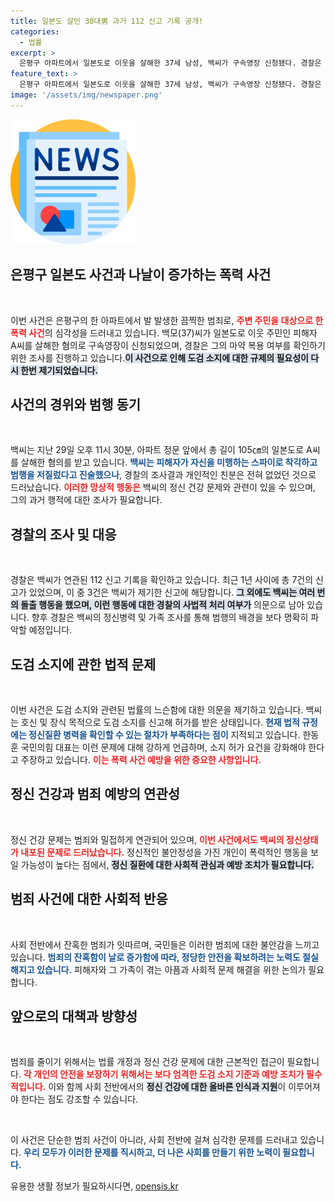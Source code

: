 ```yaml
---
title: 일본도 살인 30대男 과거 112 신고 기록 공개!
categories:
  - 법률
excerpt: >
  은평구 아파트에서 일본도로 이웃을 살해한 37세 남성, 백씨가 구속영장 신청됐다. 경찰은 그가 마약 여부를 검사 중이며, 사건 배경 조사를 확대할 계획이다. 도검 소지 규제 완화에 대한 논의도 재점화! 
feature_text: >
  은평구 아파트에서 일본도로 이웃을 살해한 37세 남성, 백씨가 구속영장 신청됐다. 경찰은 그가 마약 여부를 검사 중이며, 사건 배경 조사를 확대할 계획이다. 도검 소지 규제 완화에 대한 논의도 재점화! 
image: '/assets/img/newspaper.png'
---
```


<p><img src="/assets/img/newspaper.png" alt="kimp 속보" /></p>

<h2 data-ke-size="size26">은평구 일본도 사건과 나날이 증가하는 폭력 사건</h2>

<p data-ke-size="size16">&nbsp;</p>

<p>이번 사건은 은평구의 한 아파트에서 발 발생한 끔찍한 범죄로, <b><span style="color: #ee2323;">주변 주민을 대상으로 한 폭력 사건</span></b>의 심각성을 드러내고 있습니다. 백모(37)씨가 일본도로 이웃 주민인 피해자 A씨를 살해한 혐의로 구속영장이 신청되었으며, 경찰은 그의 마약 복용 여부를 확인하기 위한 조사를 진행하고 있습니다.<b><span style="background-color: #21538527;">이 사건으로 인해 도검 소지에 대한 규제의 필요성이 다시 한번 제기되었습니다.</span></b> </p>

<h2 data-ke-size="size26">사건의 경위와 범행 동기</h2>

<p data-ke-size="size16">&nbsp;</p>

<p>백씨는 지난 29일 오후 11시 30분, 아파트 정문 앞에서 총 길이 105㎝의 일본도로 A씨를 살해한 혐의를 받고 있습니다. <b><span style="color: #1a5490;">백씨는 피해자가 자신을 미행하는 스파이로 착각하고 범행을 저질렀다고 진술했으나</span></b>, 경찰의 조사결과 개인적인 친분은 전혀 없었던 것으로 드러났습니다. <b><span style="color: #ee2323;">이러한 망상적 행동은</span></b> 백씨의 정신 건강 문제와 관련이 있을 수 있으며, 그의 과거 행적에 대한 조사가 필요합니다. </p>

<h2 data-ke-size="size26">경찰의 조사 및 대응</h2>

<p data-ke-size="size16">&nbsp;</p>

<p>경찰은 백씨가 연관된 112 신고 기록을 확인하고 있습니다. 최근 1년 사이에 총 7건의 신고가 있었으며, 이 중 3건은 백씨가 제기한 신고에 해당합니다. <b><span style="background-color: #21538527;">그 외에도 백씨는 여러 번의 돌출 행동을 했으며, 이런 행동에 대한 경찰의 사법적 처리 여부가</span></b> 의문으로 남아 있습니다. 향후 경찰은 백씨의 정신병력 및 가족 조사를 통해 범행의 배경을 보다 명확히 파악할 예정입니다.</p>

<h2 data-ke-size="size26">도검 소지에 관한 법적 문제</h2>

<p data-ke-size="size16">&nbsp;</p>

<p>이번 사건은 도검 소지와 관련된 법률의 느슨함에 대한 의문을 제기하고 있습니다. 백씨는 호신 및 장식 목적으로 도검 소지를 신고해 허가를 받은 상태입니다. <b><span style="color: #1a5490;">현재 법적 규정에는 정신질환 병력을 확인할 수 있는 절차가 부족하다는 점이</span></b> 지적되고 있습니다. 한동훈 국민의힘 대표는 이런 문제에 대해 강하게 언급하며, 소지 허가 요건을 강화해야 한다고 주장하고 있습니다. <b><span style="color: #ee2323;">이는 폭력 사건 예방을 위한 중요한 사항입니다.</span></b></p>

<h2 data-ke-size="size26">정신 건강과 범죄 예방의 연관성</h2>

<p data-ke-size="size16">&nbsp;</p>

<p>정신 건강 문제는 범죄와 밀접하게 연관되어 있으며, <b><span style="color: #ee2323;">이번 사건에서도 백씨의 정신상태가 내포된 문제로 드러났습니다.</span></b> 정신적인 불안정성을 가진 개인이 폭력적인 행동을 보일 가능성이 높다는 점에서, <b><span style="background-color: #21538527;">정신 질환에 대한 사회적 관심과 예방 조치가 필요합니다.</span></b> </p>

<h2 data-ke-size="size26">범죄 사건에 대한 사회적 반응</h2>

<p data-ke-size="size16">&nbsp;</p>

<p>사회 전반에서 잔혹한 범죄가 잇따르며, 국민들은 이러한 범죄에 대한 불안감을 느끼고 있습니다. <b><span style="color: #1a5490;">범죄의 잔혹함이 날로 증가함에 따라, 정당한 안전을 확보하려는 노력도 절실해지고 있습니다.</span></b> 피해자와 그 가족이 겪는 아픔과 사회적 문제 해결을 위한 논의가 필요합니다. </p>

<h2 data-ke-size="size26">앞으로의 대책과 방향성</h2>

<p data-ke-size="size16">&nbsp;</p>

<p>범죄를 줄이기 위해서는 법률 개정과 정신 건강 문제에 대한 근본적인 접근이 필요합니다. <b><span style="color: #ee2323;">각 개인의 안전을 보장하기 위해서는 보다 엄격한 도검 소지 기준과 예방 조치가 필수적입니다.</span></b> 이와 함께 사회 전반에서의 <b><span style="background-color: #21538527;">정신 건강에 대한 올바른 인식과 지원</span></b>이 이루어져야 한다는 점도 강조할 수 있습니다.</p>

<p data-ke-size="size16">&nbsp;</p>

<p>이 사건은 단순한 범죄 사건이 아니라, 사회 전반에 걸쳐 심각한 문제를 드러내고 있습니다. <b><span style="color: #1a5490;">우리 모두가 이러한 문제를 직시하고, 더 나은 사회를 만들기 위한 노력이 필요합니다.</span></b></p>
유용한 생활 정보가 필요하시다면, <a href="https://opensis.kr" rel="dofollow">opensis.kr</a>


